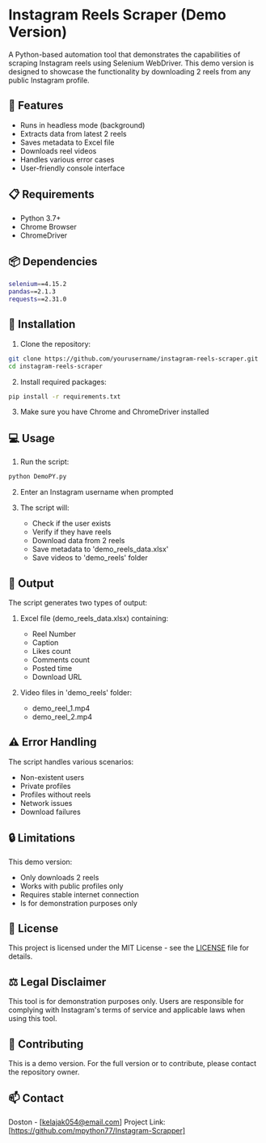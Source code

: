 # Instagram Reels Scraper (Demo Version)

A Python-based automation tool that demonstrates the capabilities of scraping Instagram reels using Selenium WebDriver. This demo version is designed to showcase the functionality by downloading 2 reels from any public Instagram profile.

## 🚀 Features

- Runs in headless mode (background)
- Extracts data from latest 2 reels
- Saves metadata to Excel file
- Downloads reel videos
- Handles various error cases
- User-friendly console interface

## 📋 Requirements

- Python 3.7+
- Chrome Browser
- ChromeDriver

## 📦 Dependencies

```bash
selenium==4.15.2
pandas==2.1.3
requests==2.31.0
```

## 🔧 Installation

1. Clone the repository:
```bash
git clone https://github.com/yourusername/instagram-reels-scraper.git
cd instagram-reels-scraper
```

2. Install required packages:
```bash
pip install -r requirements.txt
```

3. Make sure you have Chrome and ChromeDriver installed

## 💻 Usage

1. Run the script:
```bash
python DemoPY.py
```

2. Enter an Instagram username when prompted

3. The script will:
   - Check if the user exists
   - Verify if they have reels
   - Download data from 2 reels
   - Save metadata to 'demo_reels_data.xlsx'
   - Save videos to 'demo_reels' folder

## 📝 Output

The script generates two types of output:

1. Excel file (demo_reels_data.xlsx) containing:
   - Reel Number
   - Caption
   - Likes count
   - Comments count
   - Posted time
   - Download URL

2. Video files in 'demo_reels' folder:
   - demo_reel_1.mp4
   - demo_reel_2.mp4

## ⚠️ Error Handling

The script handles various scenarios:
- Non-existent users
- Private profiles
- Profiles without reels
- Network issues
- Download failures

## 🔒 Limitations

This demo version:
- Only downloads 2 reels
- Works with public profiles only
- Requires stable internet connection
- Is for demonstration purposes only

## 📄 License

This project is licensed under the MIT License - see the [LICENSE](LICENSE) file for details.

## ⚖️ Legal Disclaimer

This tool is for demonstration purposes only. Users are responsible for complying with Instagram's terms of service and applicable laws when using this tool.

## 🤝 Contributing

This is a demo version. For the full version or to contribute, please contact the repository owner.

## 📫 Contact

Doston - [kelajak054@email.com]
Project Link: [https://github.com/mpython77/Instagram-Scrapper]
